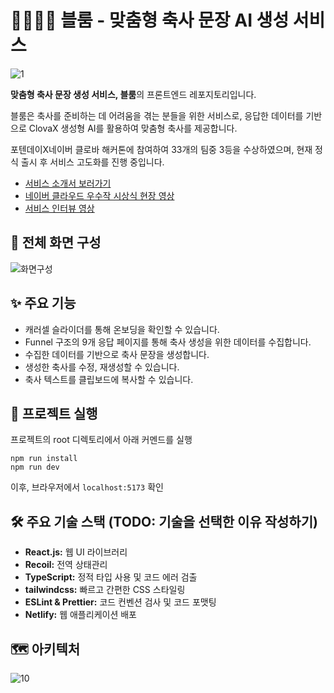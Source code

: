 # 👰‍♀️🤵‍♂️ 블룸 - 맞춤형 축사 문장 AI 생성 서비스
![1](https://github.com/with-Bloom/bloom-react/assets/115215178/179b30d1-9cb4-457e-947a-24a9741cf085)

**맞춤형 축사 문장 생성 서비스, 블룸**의 프론트엔드 레포지토리입니다.

블룸은 축사를 준비하는 데 어려움을 겪는 분들을 위한 서비스로, 응답한 데이터를 기반으로 ClovaX 생성형 AI를 활용하여 맞춤형 축사를 제공합니다.

포텐데이X네이버 클로바 해커톤에 참여하여 33개의 팀중 3등을 수상하였으며, 현재 정식 출시 후 서비스 고도화를 진행 중입니다.

- [서비스 소개서 보러가기](https://carnation-bull-bb6.notion.site/Bloom-5741b3ae9c734ddfbb2f0a0c701e8fb6)
- [네이버 클라우드 우수작 시상식 현장 영상](https://www.youtube.com/watch?v=XPyCf9NS-rk)
- [서비스 인터뷰 영상](https://www.youtube.com/watch?v=9o1gq_I531s)

## 💫 전체 화면 구성
  ![화면구성](https://github.com/saseungg/readme-art/assets/115215178/d524b8aa-78c4-4d3d-9cc8-f3583acae468)

## ✨ 주요 기능
- 캐러셀 슬라이더를 통해 온보딩을 확인할 수 있습니다.
- Funnel 구조의 9개 응답 페이지를 통해 축사 생성을 위한 데이터를 수집합니다.
- 수집한 데이터를 기반으로 축사 문장을 생성합니다.
- 생성한 축사를 수정, 재생성할 수 있습니다.
- 축사 텍스트를 클립보드에 복사할 수 있습니다.

## 🔎 프로젝트 실행
프로젝트의 root 디렉토리에서 아래 커멘드를 실행
```shell
npm run install
npm run dev
```
이후, 브라우저에서 `localhost:5173` 확인

## 🛠️ 주요 기술 스택 (TODO: 기술을 선택한 이유 작성하기)
- **React.js:** 웹 UI 라이브러리
- **Recoil:** 전역 상태관리
- **TypeScript:** 정적 타입 사용 및 코드 에러 검출
- **tailwindcss:** 빠르고 간편한 CSS 스타일링
- **ESLint & Prettier:** 코드 컨벤션 검사 및 코드 포맷팅
- **Netlify:** 웹 애플리케이션 배포

## 🗺️ 아키텍처
![10](https://github.com/with-Bloom/bloom-react/assets/115215178/6461c4f5-19d8-4869-a2e4-5e26fcbd45cb)

